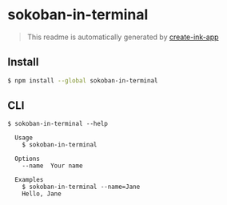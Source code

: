 # sokoban-in-terminal

> This readme is automatically generated by [create-ink-app](https://github.com/vadimdemedes/create-ink-app)

## Install

```bash
$ npm install --global sokoban-in-terminal
```

## CLI

```
$ sokoban-in-terminal --help

  Usage
    $ sokoban-in-terminal

  Options
    --name  Your name

  Examples
    $ sokoban-in-terminal --name=Jane
    Hello, Jane
```
